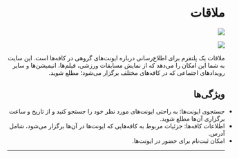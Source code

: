 <div dir="rtl">

# ملاقات

![](./media/insgesamt_1.png)

![](./media/insgesamt_2.png)

ملاقات یک پلتفرم برای اطلاع‌رسانی درباره ایونت‌های گروهی در کافه‌ها است. این سایت به شما این امکان را می‌دهد که از نمایش مسابقات ورزشی، فیلم‌ها، انیمیشن‌ها و سایر رویدادهای اجتماعی که در کافه‌های مختلف برگزار می‌شود؛ مطلع شوید.

## ویژگی‌ها

<ul style="list-style-type: disc; padding: 0; margin: 0;">
    <li>جستجوی ایونت‌ها: به راحتی ایونت‌های مورد نظر خود را جستجو کنید و از تاریخ و ساعت برگزاری آن‌ها مطلع شوید.</li>
    <li>اطلاعات کافه‌ها: جزئیات مربوط به کافه‌هایی که ایونت‌ها در آن‌ها برگزار می‌شود، شامل آدرس.</li>
    <li> امکان ثبت‌نام برای حضور در ایونت‌ها.</li>
</ul>

---

</div>
